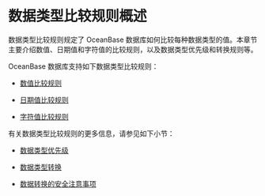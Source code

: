 # 数据类型比较规则概述

数据类型比较规则规定了 OceanBase 数据库如何比较每种数据类型的值。本章节主要介绍数值、日期值和字符值的比较规则，以及数据类型优先级和转换规则等。

OceanBase 数据库支持如下数据类型比较规则：

* [数值比较规则](../200.data-type-comparison-rules-of-oracle-mode/200.numeric-value-of-oracle-mode.md)

* [日期值比较规则](../200.data-type-comparison-rules-of-oracle-mode/300.date-value-of-oracle-mode.md)

* [字符值比较规则](../200.data-type-comparison-rules-of-oracle-mode/400.character-value-of-oracle-mode.md)

有关数据类型比较规则的更多信息，请参见如下小节：

* [数据类型优先级](../200.data-type-comparison-rules-of-oracle-mode/500.data-type-priority-of-oracle-mode.md)

* [数据类型转换](../200.data-type-comparison-rules-of-oracle-mode/600.data-type-conversion-of-oracle-mode.md)

* [数据转换的安全注意事项](../200.data-type-comparison-rules-of-oracle-mode/700.security-considerations-for-data-conversion-of-oracle-mode.md)
